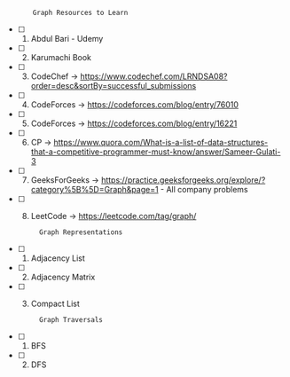            Graph Resources to Learn
- [ ] 1. Abdul Bari - Udemy
- [ ] 2. Karumachi Book
- [ ] 3. CodeChef -> https://www.codechef.com/LRNDSA08?order=desc&sortBy=successful_submissions
- [ ] 4. CodeForces -> https://codeforces.com/blog/entry/76010
- [ ] 5. CodeForces -> https://codeforces.com/blog/entry/16221
- [ ] 6. CP -> https://www.quora.com/What-is-a-list-of-data-structures-that-a-competitive-programmer-must-know/answer/Sameer-Gulati-3
- [ ] 7. GeeksForGeeks -> https://practice.geeksforgeeks.org/explore/?category%5B%5D=Graph&page=1 - All company problems
- [ ] 8. LeetCode -> https://leetcode.com/tag/graph/

           Graph Representations
- [ ] 1. Adjacency List
- [ ] 2. Adjacency Matrix
- [ ] 3. Compact List

           Graph Traversals
- [ ] 1. BFS
- [ ] 2. DFS

